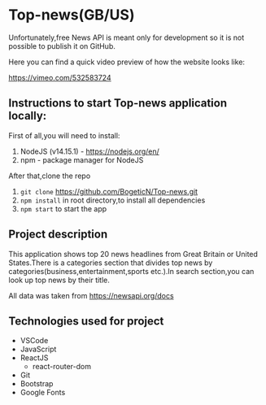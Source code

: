 # Top-news(GB/US)

Unfortunately,free News API is meant only for development so it is not possible to publish it on GitHub.

Here you can find a quick video preview of how the website looks like:

https://vimeo.com/532583724

## Instructions to start Top-news application locally:

First of all,you will need to install:

1. NodeJS (v14.15.1) - https://nodejs.org/en/
2. npm - package manager for NodeJS

After that,clone the repo

1. `git clone` https://github.com/BogeticN/Top-news.git
2. `npm install` in root directory,to install all dependencies
3. `npm start` to start the app

## Project description

This application shows top 20 news headlines from Great Britain or United States.There is a categories section that divides top news by categories(business,entertainment,sports etc.).In search section,you can look up top news by their title.

All data was taken from https://newsapi.org/docs

## Technologies used for project

- VSCode
- JavaScript
- ReactJS
    - react-router-dom
- Git
- Bootstrap
- Google Fonts